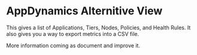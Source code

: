 AppDynamics Alternitive View
============================
This gives a list of Applications, Tiers, Nodes, Policies, and Health Rules. It also gives you a way to export metrics into a CSV file. 

More information coming as document and improve it. 
